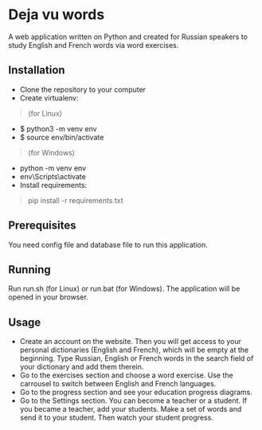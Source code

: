 # Deja vu words

A web application written on Python and created for Russian speakers to study English and French words via word exercises.

## Installation

* Clone the repository to your computer
* Create virtualenv:
> (for Linux)
  * $ python3 -m venv env
  * $ source env/bin/activate
> (for Windows)
  * python -m venv env
  * env\Scripts\activate
* Install requirements:
> pip install -r requirements.txt

## Prerequisites

You need config file and database file to run this application.

## Running

Run run.sh (for Linux) or run.bat (for Windows). The application will be opened in your browser.

## Usage

* Create an account on the website. Then you will get access to your personal dictionaries (English and French), which will be empty at the beginning. Type Russian, English or French words in the search field of your dictionary and add them therein.
* Go to the exercises section and choose a word exercise. Use the carrousel to switch between English and French languages.
* Go to the progress section and see your education progress diagrams.
* Go to the Settings section. You can become a teacher or a student. If you became a teacher, add your students. Make a set of words and send it to your student. Then watch your student progress.

